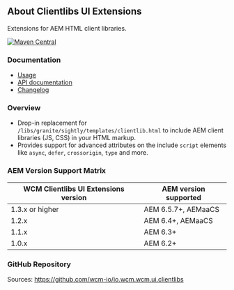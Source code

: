## About Clientlibs UI Extensions

Extensions for AEM HTML client libraries.

[![Maven Central](https://img.shields.io/maven-central/v/io.wcm/io.wcm.wcm.ui.clientlibs)](https://repo1.maven.org/maven2/io/wcm/io.wcm.wcm.ui.clientlibs/)


### Documentation

* [Usage][usage]
* [API documentation][apidocs]
* [Changelog][changelog]


### Overview

* Drop-in replacement for `/libs/granite/sightly/templates/clientlib.html` to include AEM client libraries (JS, CSS) in your HTML markup.
* Provides support for advanced attributes on the include `script` elements like `async`, `defer`, `crossorigin`, `type` and more.


### AEM Version Support Matrix

|WCM Clientlibs UI Extensions version |AEM version supported
|-------------------------------------|----------------------
|1.3.x or higher                      |AEM 6.5.7+, AEMaaCS
|1.2.x                                |AEM 6.4+, AEMaaCS
|1.1.x                                |AEM 6.3+
|1.0.x                                |AEM 6.2+


### GitHub Repository

Sources: https://github.com/wcm-io/io.wcm.wcm.ui.clientlibs


[usage]: usage.html
[apidocs]: apidocs/
[changelog]: changes-report.html
